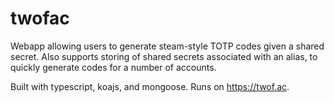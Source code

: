# twofac

Webapp allowing users to generate steam-style TOTP codes given a shared secret. 
Also supports storing of shared secrets associated with an alias, to quickly 
generate codes for a number of accounts.

Built with typescript, koajs, and mongoose. Runs on https://twof.ac.